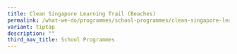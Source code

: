```yaml
---
title: Clean Singapore Learning Trail (Beaches)
permalink: /what-we-do/programmes/school-programmes/clean-singapore-learning-trail-beaches/
variant: tiptap
description: ""
third_nav_title: School Programmes
---
```

